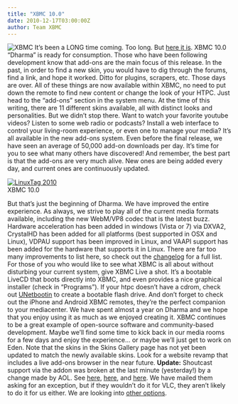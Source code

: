 ```yaml
---
title: "XBMC 10.0"
date: 2010-12-17T03:00:00Z
author: Team XBMC
---
```


![](/sites/default/files/uploads/logo.webp "XBMC") It’s been a LONG time coming. Too long. But [here it is](https://kodi.wiki/download/). XBMC 10.0 “Dharma” is ready for consumption. Those who have been following development know that add-ons are the main focus of this release. In the past, in order to find a new skin, you would have to dig through the forums, find a link, and hope it worked. Ditto for plugins, scrapers, etc. Those days are over. All of these things are now available within XBMC, no need to put down the remote to find new content or change the look of your HTPC. Just head to the “add-ons” section in the system menu. At the time of this writing, there are 11 different skins available, all with distinct looks and personalities. But we didn’t stop there. Want to watch your favorite youtube videos? Listen to some web radio or podcasts? Install a web interface to control your living-room experience, or even one to manage your media? It’s all available in the new add-ons system. Even before the final release, we have seen an average of 50,000 add-on downloads per day. It’s time for you to see what many others have discovered! And remember, the best part is that the add-ons are very much alive. New ones are being added every day, and current ones are continuously updated.

[![](/sites/default/files/uploads/confluence-home-music.webp "LinuxTag 2010")](/sites/default/files/uploads/confluence-home-music.webp)  
 XBMC 10.0

But that’s just the beginning of Dharma. We have improved the entire experience. As always, we strive to play all of the current media formats available, including the new WebM/VP8 codec that is the latest buzz. Hardware acceleration has been added in windows (Vista or 7) via DXVA2, CrystalHD has been added for all platforms (best supported in OSX and Linux), VDPAU support has been improved in Linux, and VAAPI support has been added for the hardware that supports it in Linux. There are far too many improvements to list here, so check out the [changelog](http://mirrors.xmission.com/xbmc/releases/10.0-Dharma-changelog.txt) for a full list. For those of you who would like to see what XBMC is all about without disturbing your current system, give XBMC Live a shot. It’s a bootable LiveCD that boots directly into XBMC, and even provides a nice graphical installer (check in “Programs”). If your htpc doesn’t have a cdrom, check out [UNetbootin](http://unetbootin.sourceforge.net/) to create a bootable flash drive. And don’t forget to check out the iPhone and Android XBMC remotes, they’re the perfect companion to your mediacenter. We have spent almost a year on Dharma and we hope that you enjoy using it as much as we enjoyed creating it. XBMC continues to be a great example of open-source software and community-based development. Maybe we’ll find some time to kick back in our media rooms for a few days and enjoy the experience… or maybe we’ll just get to work on Eden. Note that the skins in the Skins Gallery page has not yet been updated to match the newly available skins. Look for a website revamp that includes a live add-ons browser in the near future. **Update:** Shoutcast support via the addon was broken at the last minute (yesterday!) by a change made by AOL. See [here](http://www.videolan.org/press/2010-1.html), [here](https://news.slashdot.org/story/10/06/21/1928220/VLC-11-Forced-To-Drop-Shoutcast-Due-To-AOL-Anti-OSS-Provision), and [here](https://www.aol.com/). We have mailed them asking for an exception, but if they wouldn’t do it for VLC, they aren’t likely to do it for us either. We are looking into [other options](http://dir.xiph.org/index.php).
